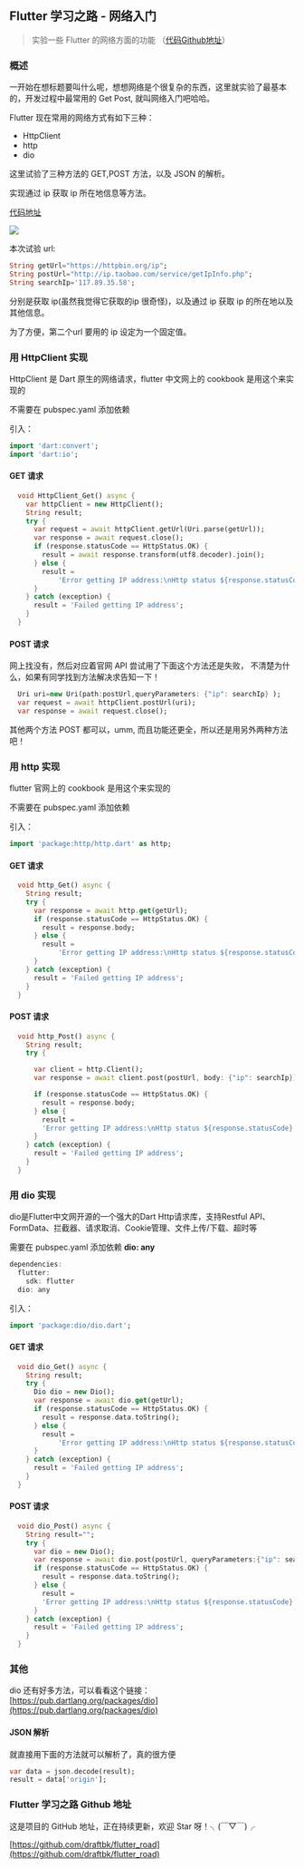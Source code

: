 ## Flutter 学习之路 - 网络入门
> 实验一些 Flutter 的网络方面的功能 （[代码Github地址](https://github.com/draftbk/flutter_road/blob/master/flutter_road_widgets/lib/days/Day11.dart)）

### 概述

一开始在想标题要叫什么呢，想想网络是个很复杂的东西，这里就实验了最基本的，开发过程中最常用的 Get Post, 就叫网络入门吧哈哈。

Flutter 现在常用的网络方式有如下三种：

- HttpClient
- http
- dio

这里试验了三种方法的 GET,POST 方法，以及 JSON 的解析。

实现通过 ip 获取 ip 所在地信息等方法。


[代码地址](https://github.com/draftbk/flutter_road/blob/master/flutter_road_widgets/lib/days/Day11.dart)

![](https://github.com/draftbk/Blog_Resource/blob/master/Flutter/gif/flutter_road_network.gif)

本次试验 url:

```Dart
String getUrl="https://httpbin.org/ip";
String postUrl="http://ip.taobao.com/service/getIpInfo.php";
String searchIp='117.89.35.58'; 
```
分别是获取 ip(虽然我觉得它获取的ip 很奇怪)，以及通过 ip 获取 ip 的所在地以及其他信息。 

为了方便，第二个url 要用的 ip 设定为一个固定值。

### 用 HttpClient 实现
HttpClient 是 Dart 原生的网络请求，flutter 中文网上的 cookbook 是用这个来实现的

不需要在 pubspec.yaml 添加依赖

引入：

```Dart
import 'dart:convert';
import 'dart:io';
```

#### GET 请求

```Dart
  void HttpClient_Get() async {
    var httpClient = new HttpClient();
    String result;
    try {
      var request = await httpClient.getUrl(Uri.parse(getUrl));
      var response = await request.close();
      if (response.statusCode == HttpStatus.OK) {
        result = await response.transform(utf8.decoder).join();
      } else {
        result =
            'Error getting IP address:\nHttp status ${response.statusCode}';
      }
    } catch (exception) {
      result = 'Failed getting IP address';
    }
  }
```

#### POST 请求

网上找没有，然后对应着官网 API 尝试用了下面这个方法还是失败， 不清楚为什么，如果有同学找到方法解决求告知一下！

```Dart
  Uri uri=new Uri(path:postUrl,queryParameters: {"ip": searchIp} );
  var request = await httpClient.postUrl(uri);
  var response = await request.close();
```
其他两个方法 POST 都可以，umm, 而且功能还更全，所以还是用另外两种方法吧！

### 用 http 实现
flutter 官网上的 cookbook 是用这个来实现的

不需要在 pubspec.yaml 添加依赖

引入：

```Dart
import 'package:http/http.dart' as http;
```

#### GET 请求

```Dart
  void http_Get() async {
    String result;
    try {
      var response = await http.get(getUrl);
      if (response.statusCode == HttpStatus.OK) {
        result = response.body;
      } else {
        result =
            'Error getting IP address:\nHttp status ${response.statusCode}';
      }
    } catch (exception) {
      result = 'Failed getting IP address';
    }
  }
```

#### POST 请求

```Dart
  void http_Post() async {
    String result;
    try {

      var client = http.Client();
      var response = await client.post(postUrl, body: {"ip": searchIp});

      if (response.statusCode == HttpStatus.OK) {
        result = response.body;
      } else {
        result =
        'Error getting IP address:\nHttp status ${response.statusCode}';
      }
    } catch (exception) {
      result = 'Failed getting IP address';
    }
  }
```

### 用 dio 实现

dio是Flutter中文网开源的一个强大的Dart Http请求库，支持Restful API、FormData、拦截器、请求取消、Cookie管理、文件上传/下载、超时等

需要在 pubspec.yaml 添加依赖 **dio: any**

```Dart
dependencies:
  flutter:
    sdk: flutter
  dio: any
```

引入：

```Dart
import 'package:dio/dio.dart';
```


#### GET 请求

```Dart
  void dio_Get() async {
    String result;
    try {
      Dio dio = new Dio();
      var response = await dio.get(getUrl);
      if (response.statusCode == HttpStatus.OK) {
        result = response.data.toString();
      } else {
        result =
            'Error getting IP address:\nHttp status ${response.statusCode}';
      }
    } catch (exception) {
      result = 'Failed getting IP address';
    }
  }
```

#### POST 请求

```Dart
  void dio_Post() async {
    String result="";
    try {
      var dio = new Dio();
      var response = await dio.post(postUrl, queryParameters:{"ip": searchIp});
      if (response.statusCode == HttpStatus.OK) {
        result = response.data.toString();
      } else {
        result =
        'Error getting IP address:\nHttp status ${response.statusCode}';
      }
    } catch (exception) {
      result = 'Failed getting IP address';
    }
  }
```

### 其他

dio 还有好多方法，可以看看这个链接：
[https://pub.dartlang.org/packages/dio](https://pub.dartlang.org/packages/dio)

#### JSON 解析

就直接用下面的方法就可以解析了，真的很方便

```Dart
var data = json.decode(result);
result = data['origin'];
```


### Flutter 学习之路 Github 地址

这是项目的 GitHub 地址，正在持续更新，欢迎 Star 呀！╮(￣▽￣)╭

[https://github.com/draftbk/flutter_road](https://github.com/draftbk/flutter_road)














